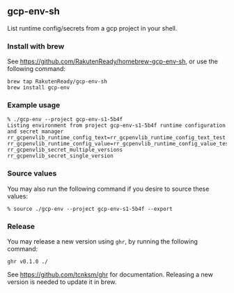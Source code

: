 ## gcp-env-sh

List runtime config/secrets from a gcp project in your shell.

### Install with brew

See https://github.com/RakutenReady/homebrew-gcp-env-sh, or use the following command:

```
brew tap RakutenReady/gcp-env-sh
brew install gcp-env
```

### Example usage

```
% ./gcp-env --project gcp-env-s1-5b4f
Listing environment from project gcp-env-s1-5b4f runtime configuration and secret manager
rr_gcpenvlib_runtime_config_text=rr_gcpenvlib_runtime_config_text_test
rr_gcpenvlib_runtime_config_value=rr_gcpenvlib_runtime_config_value_test
rr_gcpenvlib_secret_multiple_versions
rr_gcpenvlib_secret_single_version
```

### Source values

You may also run the following command if you desire to source these values:
```
% source ./gcp-env --project gcp-env-s1-5b4f --export
```

### Release

You may release a new version using `ghr`, by running the following command:

```
ghr v0.1.0 ./
```

See https://github.com/tcnksm/ghr for documentation. Releasing a new version is needed to update it in brew.
